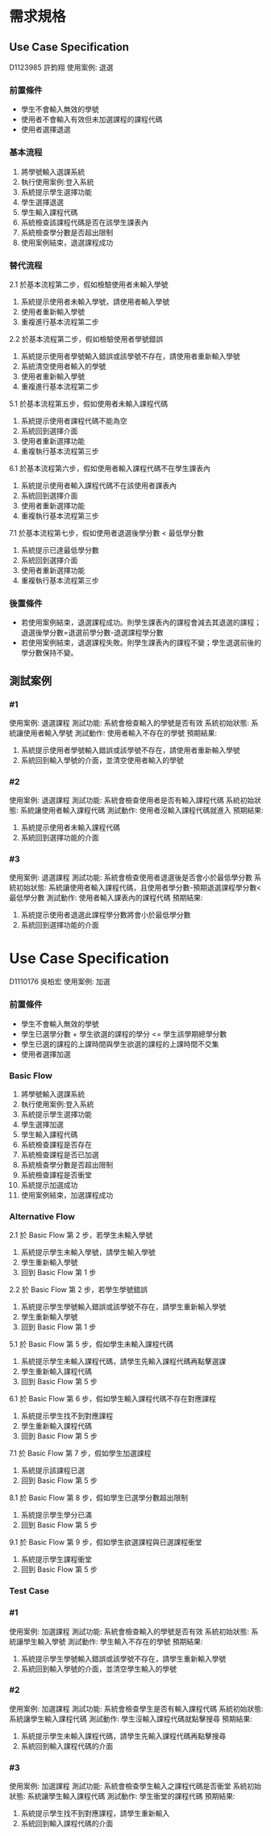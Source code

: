 # 需求規格

## Use Case Specification

D1123985 許鈞翔
使用案例: 退選 

### 前置條件

* 學生不會輸入無效的學號
* 使用者不會輸入有效但未加選課程的課程代碼
* 使用者選擇退選

### 基本流程
1. 將學號輸入選課系統
2. 執行使用案例:登入系統
3. 系統提示學生選擇功能
4. 學生選擇退選
5. 學生輸入課程代碼
6. 系統檢查該課程代碼是否在該學生課表內
7. 系統檢查學分數是否超出限制
8. 使用案例結束，退選課程成功

### 替代流程
2.1 於基本流程第二步，假如檢驗使用者未輸入學號

1. 系統提示使用者未輸入學號，請使用者輸入學號
2. 使用者重新輸入學號
3. 重複進行基本流程第二步

2.2 於基本流程第二步，假如檢驗使用者學號錯誤

1. 系統提示使用者學號輸入錯誤或該學號不存在，請使用者重新輸入學號
2. 系統清空使用者輸入的學號
3. 使用者重新輸入學號
4. 重複進行基本流程第二步

5.1 於基本流程第五步，假如使用者未輸入課程代碼

1. 系統提示使用者課程代碼不能為空
2. 系統回到選擇介面
3. 使用者重新選擇功能
4. 重複執行基本流程第三步

6.1 於基本流程第六步，假如使用者輸入課程代碼不在學生課表內

1. 系統提示使用者輸入課程代碼不在該使用者課表內
2. 系統回到選擇介面
3. 使用者重新選擇功能
4. 重複執行基本流程第三步

7.1 於基本流程第七步，假如使用者退選後學分數 < 最低學分數

1. 系統提示已達最低學分數
2. 系統回到選擇介面
3. 使用者重新選擇功能
4. 重複執行基本流程第三步

### 後置條件

* 若使用案例結束，退選課程成功。則學生課表內的課程會減去其退選的課程；退選後學分數=退選前學分數-退選課程學分數
* 若使用案例結束，退選課程失敗。則學生課表內的課程不變；學生退選前後的學分數保持不變。

## 測試案例

### #1
使用案例: 退選課程
測試功能: 系統會檢查輸入的學號是否有效
系統初始狀態: 系統讓使用者輸入學號
測試動作: 使用者輸入不存在的學號
預期結果: 
1. 系統提示使用者學號輸入錯誤或該學號不存在，請使用者重新輸入學號
2. 系統回到輸入學號的介面，並清空使用者輸入的學號

### #2
使用案例: 退選課程
測試功能: 系統會檢查使用者是否有輸入課程代碼
系統初始狀態: 系統讓使用者輸入課程代碼
測試動作: 使用者沒輸入課程代碼就進入
預期結果: 
1. 系統提示使用者未輸入課程代碼
2. 系統回到選擇功能的介面

### #3
使用案例: 退選課程
測試功能: 系統會檢查使用者退選後是否會小於最低學分數
系統初始狀態: 系統讓使用者輸入課程代碼，且使用者學分數-預期退選課程學分數<最低學分數
測試動作: 使用者輸入課表內的課程代碼
預期結果: 
1. 系統提示使用者退選此課程學分數將會小於最低學分數
2. 系統回到選擇功能的介面



# Use Case Specification

D1110176 吳柏宏
使用案例: 加選

### 前置條件

* 學生不會輸入無效的學號
* 學生已選學分數 + 學生欲選的課程的學分 <= 學生該學期總學分數
* 學生已選的課程的上課時間與學生欲選的課程的上課時間不交集
* 使用者選擇加選

### Basic Flow

1. 將學號輸入選課系統
2. 執行使用案例:登入系統
3. 系統提示學生選擇功能
4. 學生選擇加選
5. 學生輸入課程代碼
6. 系統檢查課程是否存在
7. 系統檢查課程是否已加選
8. 系統檢查學分數是否超出限制
9. 系統檢查課程是否衝堂
10. 系統提示加選成功
11. 使用案例結束，加選課程成功

### Alternative Flow
 
2.1 於 Basic Flow 第 2 步，若學生未輸入學號
1. 系統提示學生未輸入學號，請學生輸入學號
2. 學生重新輸入學號
3. 回到 Basic Flow 第 1 步

2.2 於 Basic Flow 第 2 步，若學生學號錯誤
1. 系統提示學生學號輸入錯誤或該學號不存在，請學生重新輸入學號
2. 學生重新輸入學號
3. 回到 Basic Flow 第 1 步

5.1 於 Basic Flow 第 5 步，假如學生未輸入課程代碼

1. 系統提示學生未輸入課程代碼，請學生先輸入課程代碼再點擊選課
2. 學生重新輸入課程代碼
3. 回到 Basic Flow 第 5 步

6.1 於 Basic Flow 第 6 步，假如學生輸入課程代碼不存在對應課程

1. 系統提示學生找不到對應課程
2. 學生重新輸入課程代碼
3. 回到 Basic Flow 第 5 步

7.1 於 Basic Flow 第 7 步，假如學生加選課程

1. 系統提示該課程已選
2. 回到 Basic Flow 第 5 步

8.1 於 Basic Flow 第 8 步，假如學生已選學分數超出限制

1. 系統提示學生學分已滿
2. 回到 Basic Flow 第 5 步

9.1 於 Basic Flow 第 9 步，假如學生欲選課程與已選課程衝堂

1. 系統提示學生課程衝堂
2. 回到 Basic Flow 第 5 步

### Test Case

### #1

使用案例: 加選課程
測試功能: 系統會檢查輸入的學號是否有效
系統初始狀態: 系統讓學生輸入學號
測試動作: 學生輸入不存在的學號
預期結果: 
1. 系統提示學生學號輸入錯誤或該學號不存在，請學生重新輸入學號
2. 系統回到輸入學號的介面，並清空學生輸入的學號

### #2

使用案例: 加選課程
測試功能: 系統會檢查學生是否有輸入課程代碼
系統初始狀態: 系統讓學生輸入課程代碼
測試動作: 學生沒輸入課程代碼就點擊搜尋
預期結果: 
1. 系統提示學生未輸入課程代碼，請學生先輸入課程代碼再點擊搜尋
2. 系統回到輸入課程代碼的介面

### #3

使用案例: 加選課程
測試功能: 系統會檢查學生輸入之課程代碼是否衝堂
系統初始狀態: 系統讓學生輸入課程代碼
測試動作: 學生衝堂的課程代碼
預期結果: 
1. 系統提示學生找不到對應課程，請學生重新輸入
2. 系統回到輸入課程代碼的介面
